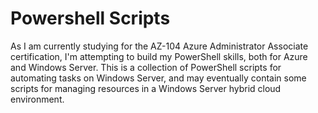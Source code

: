 # Powershell Scripts

As I am currently studying for the AZ-104 Azure Administrator Associate certification, I'm attempting to build my PowerShell skills, both for Azure and Windows Server. This is a collection of PowerShell scripts for automating tasks on Windows Server, and may eventually contain some scripts for managing resources in a Windows Server hybrid cloud environment.